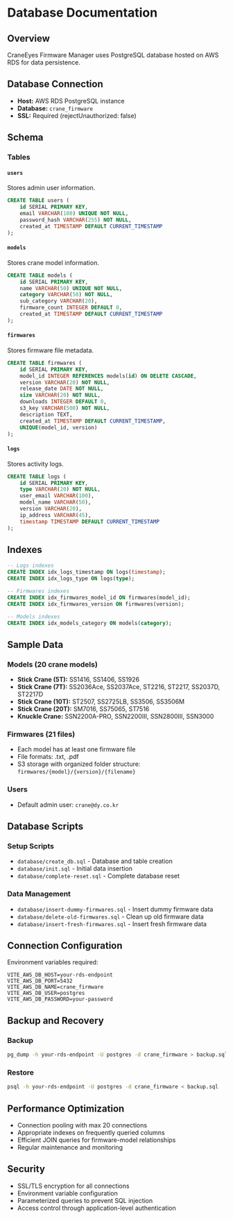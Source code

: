 # Database Documentation

## Overview

CraneEyes Firmware Manager uses PostgreSQL database hosted on AWS RDS for data persistence.

## Database Connection

- **Host:** AWS RDS PostgreSQL instance
- **Database:** `crane_firmware`
- **SSL:** Required (rejectUnauthorized: false)

## Schema

### Tables

#### `users`
Stores admin user information.

```sql
CREATE TABLE users (
    id SERIAL PRIMARY KEY,
    email VARCHAR(100) UNIQUE NOT NULL,
    password_hash VARCHAR(255) NOT NULL,
    created_at TIMESTAMP DEFAULT CURRENT_TIMESTAMP
);
```

#### `models`
Stores crane model information.

```sql
CREATE TABLE models (
    id SERIAL PRIMARY KEY,
    name VARCHAR(50) UNIQUE NOT NULL,
    category VARCHAR(50) NOT NULL,
    sub_category VARCHAR(20),
    firmware_count INTEGER DEFAULT 0,
    created_at TIMESTAMP DEFAULT CURRENT_TIMESTAMP
);
```

#### `firmwares`
Stores firmware file metadata.

```sql
CREATE TABLE firmwares (
    id SERIAL PRIMARY KEY,
    model_id INTEGER REFERENCES models(id) ON DELETE CASCADE,
    version VARCHAR(20) NOT NULL,
    release_date DATE NOT NULL,
    size VARCHAR(20) NOT NULL,
    downloads INTEGER DEFAULT 0,
    s3_key VARCHAR(500) NOT NULL,
    description TEXT,
    created_at TIMESTAMP DEFAULT CURRENT_TIMESTAMP,
    UNIQUE(model_id, version)
);
```

#### `logs`
Stores activity logs.

```sql
CREATE TABLE logs (
    id SERIAL PRIMARY KEY,
    type VARCHAR(20) NOT NULL,
    user_email VARCHAR(100),
    model_name VARCHAR(50),
    version VARCHAR(20),
    ip_address VARCHAR(45),
    timestamp TIMESTAMP DEFAULT CURRENT_TIMESTAMP
);
```

## Indexes

```sql
-- Logs indexes
CREATE INDEX idx_logs_timestamp ON logs(timestamp);
CREATE INDEX idx_logs_type ON logs(type);

-- Firmwares indexes
CREATE INDEX idx_firmwares_model_id ON firmwares(model_id);
CREATE INDEX idx_firmwares_version ON firmwares(version);

-- Models indexes
CREATE INDEX idx_models_category ON models(category);
```

## Sample Data

### Models (20 crane models)
- **Stick Crane (5T):** SS1416, SS1406, SS1926
- **Stick Crane (7T):** SS2036Ace, SS2037Ace, ST2216, ST2217, SS2037D, ST2217D
- **Stick Crane (10T):** ST2507, SS2725LB, SS3506, SS3506M
- **Stick Crane (20T):** SM7016, SS75065, ST7516
- **Knuckle Crane:** SSN2200A-PRO, SSN2200III, SSN2800III, SSN3000

### Firmwares (21 files)
- Each model has at least one firmware file
- File formats: .txt, .pdf
- S3 storage with organized folder structure: `firmwares/{model}/{version}/{filename}`

### Users
- Default admin user: `crane@dy.co.kr`

## Database Scripts

### Setup Scripts
- `database/create_db.sql` - Database and table creation
- `database/init.sql` - Initial data insertion
- `database/complete-reset.sql` - Complete database reset

### Data Management
- `database/insert-dummy-firmwares.sql` - Insert dummy firmware data
- `database/delete-old-firmwares.sql` - Clean up old firmware data
- `database/insert-fresh-firmwares.sql` - Insert fresh firmware data

## Connection Configuration

Environment variables required:
```env
VITE_AWS_DB_HOST=your-rds-endpoint
VITE_AWS_DB_PORT=5432
VITE_AWS_DB_NAME=crane_firmware
VITE_AWS_DB_USER=postgres
VITE_AWS_DB_PASSWORD=your-password
```

## Backup and Recovery

### Backup
```bash
pg_dump -h your-rds-endpoint -U postgres -d crane_firmware > backup.sql
```

### Restore
```bash
psql -h your-rds-endpoint -U postgres -d crane_firmware < backup.sql
```

## Performance Optimization

- Connection pooling with max 20 connections
- Appropriate indexes on frequently queried columns
- Efficient JOIN queries for firmware-model relationships
- Regular maintenance and monitoring

## Security

- SSL/TLS encryption for all connections
- Environment variable configuration
- Parameterized queries to prevent SQL injection
- Access control through application-level authentication
